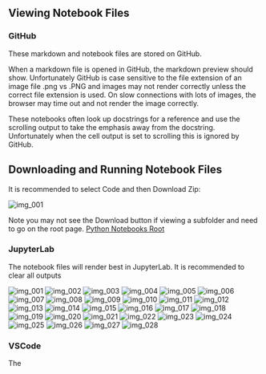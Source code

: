 ## Viewing Notebook Files

### GitHub

These markdown and notebook files are stored on GitHub. 

When a markdown file is opened in GitHub, the markdown preview should show. Unfortunately GitHub is case sensitive to the file extension of an image file .png vs .PNG and images may not render correctly unless the correct file extension is used. On slow connections with lots of images, the browser may time out and not render the image correctly.

These notebooks often look up docstrings for a reference and use the scrolling output to take the emphasis away from the docstring. Unfortunately when the cell output is set to scrolling this is ignored by GitHub. 

## Downloading and Running Notebook Files

It is recommended to select Code and then Download Zip:

![img_001](./images/img_001.png)

Note you may not see the Download button if viewing a subfolder and need to go on the root page. [Python Notebooks Root](https://github.com/PhilipYip1988/python-notebooks)

### JupyterLab

The notebook files will render best in JupyterLab. It is recommended to clear all outputs

![img_001](./images/img_001.png)
![img_002](./images/img_002.png)
![img_003](./images/img_003.png)
![img_004](./images/img_004.png)
![img_005](./images/img_005.png)
![img_006](./images/img_006.png)
![img_007](./images/img_007.png)
![img_008](./images/img_008.png)
![img_009](./images/img_009.png)
![img_010](./images/img_010.png)
![img_011](./images/img_011.png)
![img_012](./images/img_012.png)
![img_013](./images/img_013.png)
![img_014](./images/img_014.png)
![img_015](./images/img_015.png)
![img_016](./images/img_016.png)
![img_017](./images/img_017.png)
![img_018](./images/img_018.png)
![img_019](./images/img_019.png)
![img_020](./images/img_020.png)
![img_021](./images/img_021.png)
![img_022](./images/img_022.png)
![img_023](./images/img_023.png)
![img_024](./images/img_024.png)
![img_025](./images/img_025.png)
![img_026](./images/img_026.png)
![img_027](./images/img_027.png)
![img_028](./images/img_028.png)



















### VSCode

The